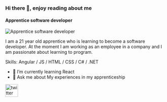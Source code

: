 ### Hi there 👋,  enjoy reading about me
#### Apprentice software developer 
![Apprentice software developer ](https://i.pinimg.com/originals/46/2f/56/462f56d9c11e41741daae2c35c70f069.jpg)

I am a 21 year old apprentice who is learning to become a software developer. At the moment I am working as an employee in a company and I am passionate about learning to program. 

Skills: Angular / JS / HTML / CSS / C# / .NET

- 🌱 I’m currently learning React 
- 💬 Ask me about My experiences in my apprenticeship 


[<img src='https://cdn.jsdelivr.net/npm/simple-icons@3.0.1/icons/twitter.svg' alt='twitter' height='40'>](https://x.com/starAlonell)  

